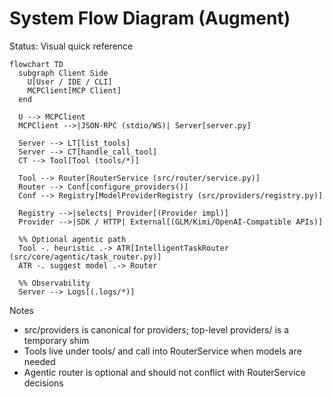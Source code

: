 # System Flow Diagram (Augment)

Status: Visual quick reference

```mermaid
flowchart TD
  subgraph Client Side
    U[User / IDE / CLI]
    MCPClient[MCP Client]
  end

  U --> MCPClient
  MCPClient -->|JSON-RPC (stdio/WS)| Server[server.py]

  Server --> LT[list_tools]
  Server --> CT[handle_call_tool]
  CT --> Tool[Tool (tools/*)]

  Tool --> Router[RouterService (src/router/service.py)]
  Router --> Conf[configure_providers()]
  Conf --> Registry[ModelProviderRegistry (src/providers/registry.py)]

  Registry -->|selects| Provider[(Provider impl)]
  Provider -->|SDK / HTTP| External[(GLM/Kimi/OpenAI-Compatible APIs)]

  %% Optional agentic path
  Tool -. heuristic .-> ATR[IntelligentTaskRouter (src/core/agentic/task_router.py)]
  ATR -. suggest model .-> Router

  %% Observability
  Server --> Logs[(.logs/*)]
```

Notes
- src/providers is canonical for providers; top-level providers/ is a temporary shim
- Tools live under tools/ and call into RouterService when models are needed
- Agentic router is optional and should not conflict with RouterService decisions

